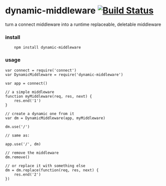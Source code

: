 # dynamic-middleware [![Build Status](https://secure.travis-ci.org/kessler/node-dynamic-middleware.png?branch=master)](http://travis-ci.org/kessler/node-dynamic-middleware)

turn a connect middleware into a runtime replaceable, deletable middleware

### install
```
	npm install dynamic-middleware
```

### usage
```
var connect = require('connect')
var DynamicMiddleware = require('dynamic-middleware')

var app = connect()

// a simple middleware
function myMiddleware(req, res, next) {
	res.end('1')
}

// create a dynamic one from it
var dm = DynamicMiddleware(app, myMiddleware)

dm.use('/')

// same as:

app.use('/', dm) 

// remove the middleware
dm.remove() 

// or replace it with something else
dm = dm.replace(function(req, res, next) {
	res.end('2')
})

```
